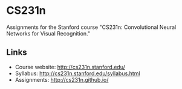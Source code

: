 # CS231n
Assignments for the Stanford course "CS231n: Convolutional Neural Networks for Visual Recognition."

## Links
 - Course website: http://cs231n.stanford.edu/
 - Syllabus: http://cs231n.stanford.edu/syllabus.html
 - Assignments: http://cs231n.github.io/
